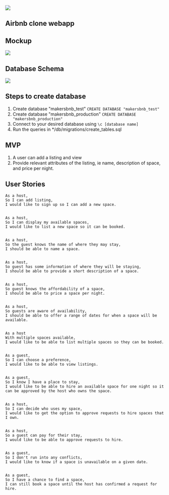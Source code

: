 <img src="https://user-images.githubusercontent.com/55639318/90198465-aa16b000-ddc9-11ea-9c99-88c9e1fe81c3.png">

## Airbnb clone webapp

## Mockup

<img src="https://user-images.githubusercontent.com/55639318/90190223-8433e000-ddb6-11ea-99a3-7713e3284443.png">

## Database Schema

<img src="https://i.gyazo.com/8aa4b97f6f4e2bed05b0318e499bfcb7.png">

## Steps to create database
<ol>
<li>Create database "makersbnb_test" <code>CREATE DATABASE "makersbnb_test"</code><br></li>
<li>Create database "makersbnb_production" <code>CREATE DATABASE "makersbnb_production"</code></li>
<li>Connect to your desired database using <code>\c [database name]</code></li>
<li>Run the queries in */db/migrations/create_tables.sql</li>
</ol>

## MVP
1. A user can add a listing and view
2. Provide relevant attributes of the listing, ie name, description of space, and price per night.

## User Stories
```
As a host,
So I can add listing,
I would like to sign up so I can add a new space.


As a host,
So I can display my available spaces,
I would like to list a new space so it can be booked.


As a host,
So the guest knows the name of where they may stay,
I should be able to name a space.


As a host,
So guest has some information of where they will be staying,
I should be able to provide a short description of a space.


As a host,
So guest knows the affordability of a space,
I should be able to price a space per night.


As a host,
So guests are aware of availability,
I should be able to offer a range of dates for when a space will be available.


As a host
With multiple spaces available,
I would like to be able to list multiple spaces so they can be booked.


As a guest,
So I can choose a preference,
I would like to be able to view listings.


As a guest,
So I know I have a place to stay,
I would like to be able to hire an available space for one night so it can be approved by the host who owns the space.


As a host,
So I can decide who uses my space,
I would like to get the option to approve requests to hire spaces that I own.


As a host,
So a guest can pay for their stay,
I would like to be able to approve requests to hire.


As a guest,
So I don't run into any conflicts,
I would like to know if a space is unavailable on a given date.


As a guest,
So I have a chance to find a space,
I can still book a space until the host has confirmed a request for hire.

```
